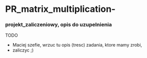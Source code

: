 # PR_matrix_multiplication-
### projekt_zaliczeniowy, opis do uzupelnienia 

TODO
- Maciej szefie, wrzuc tu opis (tresc) zadania, ktore mamy zrobi, 
- zaliczyc  ;)

### 
